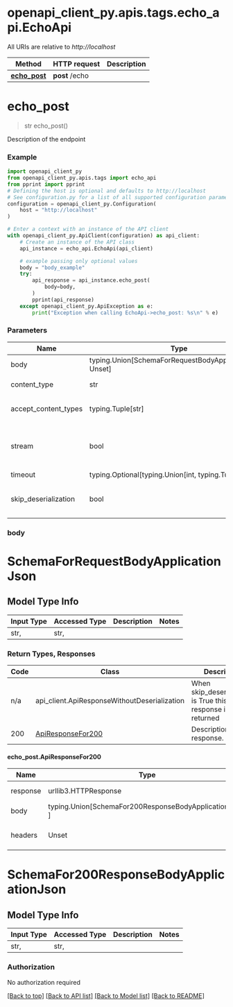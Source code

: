 <a name="__pageTop"></a>
# openapi_client_py.apis.tags.echo_api.EchoApi

All URIs are relative to *http://localhost*

Method | HTTP request | Description
------------- | ------------- | -------------
[**echo_post**](#echo_post) | **post** /echo | 

# **echo_post**
<a name="echo_post"></a>
> str echo_post()



Description of the endpoint

### Example

```python
import openapi_client_py
from openapi_client_py.apis.tags import echo_api
from pprint import pprint
# Defining the host is optional and defaults to http://localhost
# See configuration.py for a list of all supported configuration parameters.
configuration = openapi_client_py.Configuration(
    host = "http://localhost"
)

# Enter a context with an instance of the API client
with openapi_client_py.ApiClient(configuration) as api_client:
    # Create an instance of the API class
    api_instance = echo_api.EchoApi(api_client)

    # example passing only optional values
    body = "body_example"
    try:
        api_response = api_instance.echo_post(
            body=body,
        )
        pprint(api_response)
    except openapi_client_py.ApiException as e:
        print("Exception when calling EchoApi->echo_post: %s\n" % e)
```
### Parameters

Name | Type | Description  | Notes
------------- | ------------- | ------------- | -------------
body | typing.Union[SchemaForRequestBodyApplicationJson, Unset] | optional, default is unset |
content_type | str | optional, default is 'application/json' | Selects the schema and serialization of the request body
accept_content_types | typing.Tuple[str] | default is ('application/json', ) | Tells the server the content type(s) that are accepted by the client
stream | bool | default is False | if True then the response.content will be streamed and loaded from a file like object. When downloading a file, set this to True to force the code to deserialize the content to a FileSchema file
timeout | typing.Optional[typing.Union[int, typing.Tuple]] | default is None | the timeout used by the rest client
skip_deserialization | bool | default is False | when True, headers and body will be unset and an instance of api_client.ApiResponseWithoutDeserialization will be returned

### body

# SchemaForRequestBodyApplicationJson

## Model Type Info
Input Type | Accessed Type | Description | Notes
------------ | ------------- | ------------- | -------------
str,  | str,  |  | 

### Return Types, Responses

Code | Class | Description
------------- | ------------- | -------------
n/a | api_client.ApiResponseWithoutDeserialization | When skip_deserialization is True this response is returned
200 | [ApiResponseFor200](#echo_post.ApiResponseFor200) | Description of this response.

#### echo_post.ApiResponseFor200
Name | Type | Description  | Notes
------------- | ------------- | ------------- | -------------
response | urllib3.HTTPResponse | Raw response |
body | typing.Union[SchemaFor200ResponseBodyApplicationJson, ] |  |
headers | Unset | headers were not defined |

# SchemaFor200ResponseBodyApplicationJson

## Model Type Info
Input Type | Accessed Type | Description | Notes
------------ | ------------- | ------------- | -------------
str,  | str,  |  | 

### Authorization

No authorization required

[[Back to top]](#__pageTop) [[Back to API list]](../../../README.md#documentation-for-api-endpoints) [[Back to Model list]](../../../README.md#documentation-for-models) [[Back to README]](../../../README.md)

